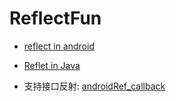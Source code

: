 # ReflectFun
* [reflect in android](./Android)

* [Reflet in Java](./Java)

* 支持接口反射: [androidRef_callback](https://github.com/hhhaiai/androidRef_callback)
